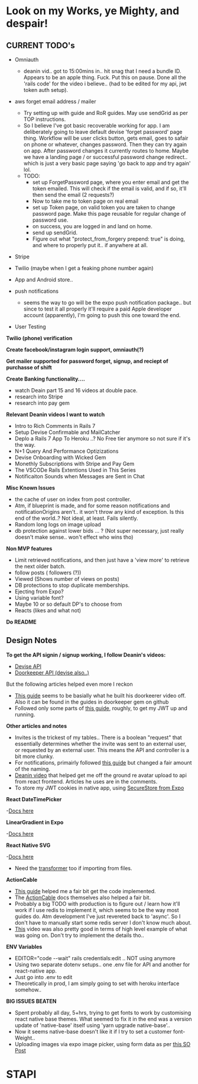 # Look on my Works, ye Mighty, and despair!

## CURRENT TODO's

- Omniauth
  - deanin vid.. got to 15:00mins in.. hit snag that I need a bundle ID. Appears to be an apple thing. Fuck. Put this on pause. Done all the 'rails code' for the video i believe.. (had to be edited for my api, jwt token auth setup).
- aws forget email address / mailer

  - Try setting up with guide and RoR guides. May use sendGrid as per TOP instructions.
  - So I believe I've got basic recoverable working for app. I am deliberately going to leave default devise 'forget password' page thing. Workflow will be user clicks button, gets email, goes to safair on phone or whatever, changes password. Then they can try again on app. After password changes it currently routes to home. Maybe we have a landing page / or successful password change redirect.. which is just a very basic page saying 'go back to app and try again' lol.
  - TODO:
    - set up ForgetPassword page, where you enter email and get the token emailed. This will check if the email is valid, and if so, it'll then send the email (2 requests?)
    - Now to take me to token page on real email
    - set up Token page, on valid token you are taken to change password page. Make this page reusable for regular change of password use.
    - on success, you are logged in and land on home.
    - send up sendGrid.
    - Figure out what "protect_from_forgery prepend: true" is doing, and where to properly put it.. if anywhere at all.

- Stripe
- Twilio (maybe when I get a feaking phone number again)
- App and Android store..
- push notifications
  - seems the way to go will be the expo push notification package.. but since to test it all properly it'll require a paid Apple developer account (apparently), I'm going to push this one toward the end.
- User Testing

**Twilio (phone) verification**

**Create facebook/instagram login support, omniauth(?)**

**Get mailer supported for password forget, signup, and reciept of purchasse of shift**

**Create Banking functionality....**

- watch Deain part 15 and 16 videos at double pace.
- research into Stripe
- research into pay gem

**Relevant Deanin videos I want to watch**

- Intro to Rich Comments in Rails 7
- Setup Devise Confirmable and MailCatcher
- Deplo a Rails 7 App To Heroku ..? No Free tier anymore so not sure if it's the way.
- N+1 Query And Performance Optizizations
- Devise Onboarding with Wicked Gem
- Monethly Subscriptions with Stripe and Pay Gem
- The VSCODe Rails Extentions Used in This Series
- Notificaiton Sounds when Messages are Sent in Chat

**Misc Known Issues**

- the cache of user on index from post controller.
- Atm, if blueprint is made, and for some reason notifications and notificationOrigins aren't.. it won't throw any kind of exception. Is this end of the world..? Not ideal, at least. Fails silently.
- Random long logs on image upload
- db protection against lower bids ... ? (Not super necessary, just really doesn't make sense.. won't effect who wins tho)

**Non MVP features**

- Limit retrieved notifications, and then just have a 'view more' to retrieve the next older batch.
- follow posts ( followers (?))
- Viewed (Shows number of views on posts)
- DB protections to stop duplicate memberships.
- Ejecting from Expo?
- Using variable font?
- Maybe 10 or so default DP's to choose from
- Reacts (likes and what not)

**Do README**

## Design Notes

**To get the API signin / signup working, I follow Deanin's videos:**

- [Devise API](https://www.youtube.com/watch?v=PqizV5l1yFE&ab_channel=Deanin)
- [Doorkeeper API (devise also..)](https://www.youtube.com/watch?v=Kwm4Edvlqhw&ab_channel=Deanin)

But the following articles helped even more I reckon

- [This guide](https://rubyyagi.com/rails-api-authentication-devise-doorkeeper/) seems to be basially what he built his doorkeerer video off. Also it can be found in the guides in doorkeeper gem on github
- Followed only some parts of [this guide](https://www.bluebash.co/blog/rails-6-7-api-authentication-with-jwt/), roughly, to get my JWT up and running.

**Other articles and notes**

- Invites is the trickest of my tables.. There is a boolean "request" that essentially determines whether the invite was sent to an external user, or requested by an external user. This means the API and controller is a bit more clunky.
- For notifications, primairly followed [this guide](https://tannguyenit95.medium.com/designing-a-notification-system-1da83ca971bc) but changed a fair amount of the naming.
- [Deanin video](https://www.youtube.com/watch?v=_rLMRd676-I&ab_channel=Deanin) that helped get me off the ground re avatar upload to api from react frontend. Articles he uses are in the comments.
- To store my JWT cookies in native app, using [SecureStore from Expo](https://docs.expo.dev/versions/latest/sdk/securestore/)

**React DateTimePicker**

-[Docs here](https://github.com/react-native-datetimepicker/datetimepicker)

**LinearGradient in Expo**

-[Docs here](https://docs.expo.dev/versions/latest/sdk/linear-gradient/#usage)

**React Native SVG**

-[Docs here](https://github.com/react-native-svg/react-native-svg#use-with-svg-files)

- Need the [transformer](https://github.com/kristerkari/react-native-svg-transformer#installation-and-configuration) too if importing from files.

**ActionCable**

- [This guide](https://dev.to/tegandbiscuits/using-action-cable-with-react-native-jk0) helped me a fair bit get the code implemented.
- The [ActionCable](https://guides.rubyonrails.org/action_cable_overview.html) docs themselves also helped a fair bit.
- Probably a big TODO with production is to figure out / learn how it'll work if I use redis to implement it, which seems to be the way most guides do. Atm development I've just revereted back to 'async'. So I don't have to manually start some redis server I don't know much about.
- [This](https://www.youtube.com/watch?v=NwQEZXnVXJ8&ab_channel=SaloniMehta) video was also pretty good in terms of high level example of what was going on. Don't try to implement the details tho..

**ENV Variables**

- EDITOR="code --wait" rails credentials:edit .. NOT using anymore
- Using two separate dotenv setups.. one .env file for API and another for react-native app.
- Just go into .env to edit
- Theoretically in prod, I am simply going to set with heroku interface somehow..

**BIG ISSUES BEATEN**

- Spent probably all day, 5+hrs, trying to get fonts to work by customising react native base themes. What seemed to fix it in the end was a version update of 'native-base' itself using 'yarn upgrade native-base'..
- Now it seems native-base doesn't like it if I try to set a customer font-Weight..
- Uploading images via expo image picker, using form data as per [this SO Post](https://stackoverflow.com/a/46740071/17632294)

# STAPI
